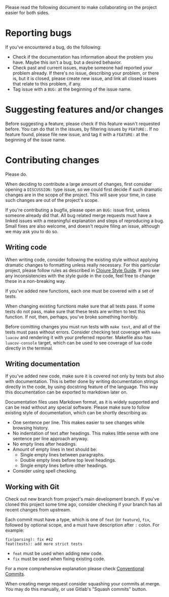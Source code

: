 Please read the following document to make collaborating on the project easier for both sides.

# Reporting bugs
If you've encountered a bug, do the following:

- Check if the documentation has information about the problem you have.
  Maybe this isn't a bug, but a desired behavior.
- Check past and current issues, maybe someone had reported your problem already.
  If there's no issue, describing your problem, or there is, but it is closed, please create new issue, and link all closed issues that relate to this problem, if any.
- Tag issue with a `BUG:` at the beginning of the issue name.

# Suggesting features and/or changes
Before suggesting a feature, please check if this feature wasn't requested before.
You can do that in the issues, by filtering issues by `FEATURE:`.
If no feature found, please file new issue, and tag it with a `FEATURE:` at the beginning of the issue name.

# Contributing changes
Please do.

When deciding to contribute a large amount of changes, first consider opening a `DISCUSSION:` type issue, so we could first decide if such dramatic changes are in the scope of the project.
This will save your time, in case such changes are out of the project's scope.

If you're contributing a bugfix, please open an `BUG:` issue first, unless someone already did that.
All bug related merge requests must have a linked issues with a meaningful explanation and steps of reproducing a bug.
Small fixes are also welcome, and doesn't require filing an issue, although we may ask you to do so.

## Writing code
When writing code, consider following the existing style without applying dramatic changes to formatting unless really necessary.
For this particular project, please follow rules as described in [Clojure Style Guide](https://github.com/bbatsov/clojure-style-guide).
If you see any inconsistencies with the style guide in the code, feel free to change these in a non-breaking way.

If you've added new functions, each one must be covered with a set of tests.

When changing existing functions make sure that all tests pass.
If some tests do not pass, make sure that these tests are written to test this function.
If not, then, perhaps, you've broke something horribly.

Before comitting changes you must run tests with `make test`, and all of the tests must pass without errors.
Consider checking test coverage with `make luacov` and rendering it with your preferred reporter.
Makefile also has `luacov-console` target, which can be used to see coverage of lua code directly in the terminal.

## Writing documentation
If you've added new code, make sure it is covered not only by tests but also with documentation.
This is better done by writing documentation strings directly in the code, by using docstring feature of the language.
This way this documentation can be exported to markdown later on.

Documentation files uses Markdown format, as it is widely supported and can be read without any special software.
Please make sure to follow existing style of documentation, which can be shortly describing as:

-   One sentence per line.
    This makes easier to see changes while browsing history.
-   No indentation of text after headings.
    This makes little sense with one sentence per line approach anyway.
-   No empty lines after headings.
-   Amount of empty lines in text should be:
    -   Single empty lines between paragraphs.
    -   Double empty lines before top level headings.
    -   Single empty lines before other headings.
-   Consider using spell checking.

## Working with Git

Check out new branch from project's main development branch.
If you've cloned this project some time ago, consider checking if your branch has all recent changes from upstream.

Each commit must have a type, which is one of `feat` (or `feature`), `fix`, followed by optional scope, and a must have description after `:` colon.
For example:

    fix(parsing): fix #42
    feat(tests): add more strict tests

-   `feat` must be used when adding new code.
-   `fix` must be used when fixing existing code.

For a more comprehensive explanation please check [Conventional Commits](https://www.conventionalcommits.org/en/v1.0.0/).

When creating merge request consider squashing your commits at merge.
You may do this manually, or use Gitlab's "Squash commits" button.
